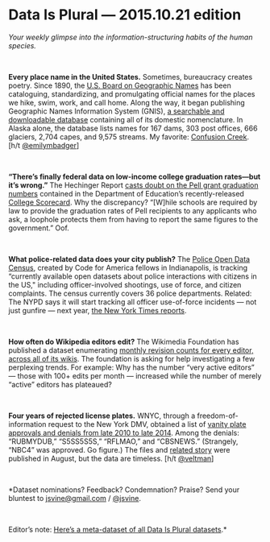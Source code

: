 Data Is Plural — 2015.10.21 edition
===================================

*Your weekly glimpse into the information-structuring habits of the human species.*

&nbsp;

**Every place name in the United States.** Sometimes, bureaucracy creates poetry. Since 1890, the [U.S. Board on Geographic Names](http://geonames.usgs.gov/index.html) has been cataloguing, standardizing, and promulgating official names for the places we hike, swim, work, and call home. Along the way, it began publishing Geographic Names Information System (GNIS), [a searchable and downloadable database](http://geonames.usgs.gov/domestic/index.html) containing all of its domestic nomenclature. In Alaska alone, the database lists names for 167 dams, 303 post offices, 666 glaciers, 2,704 capes, and 9,575 streams. My favorite: [Confusion Creek](https://www.google.com/maps/place/Confusion+Creek,+Alaska/@68.4510925,-152.0233116,15.94z/data=!4m2!3m1!1s0x50d80cfac6a29911:0xc46bfa2a83d54866). [h/t [@emilymbadger](https://twitter.com/emilymbadger/status/653982851386310656)]

&nbsp;

**“There’s finally federal data on low-income college graduation rates—but it’s wrong.”** The Hechinger Report [casts doubt on the Pell grant graduation numbers](http://hechingerreport.org/theres-finally-federal-data-on-low-income-college-graduation-rates-but-its-wrong/) contained in the Department of Education’s recently-released [College Scorecard](https://collegescorecard.ed.gov/data/). Why the discrepancy? “[W]hile schools are required by law to provide the graduation rates of Pell recipients to any applicants who ask, a loophole protects them from having to report the same figures to the government.” Oof.

&nbsp;

**What police-related data does your city publish?** The [Police Open Data Census](https://codeforamerica.github.io/PoliceOpenDataCensus/), created by Code for America fellows in Indianapolis, is tracking “currently available open datasets about police interactions with citizens in the US," including officer-involved shootings, use of force, and citizen complaints. The census currently covers 36 police departments. Related: The NYPD says it will start tracking all officer use-of-force incidents — not just gunfire — next year, [the New York Times reports](http://www.nytimes.com/2015/10/01/nyregion/new-york-police-will-document-virtually-all-instances-of-force.html).

&nbsp;

**How often do Wikipedia editors edit?** The Wikimedia Foundation has published a dataset enumerating [monthly revision counts for every editor, across all of its wikis](https://blog.wikimedia.org/2015/09/25/wikipedia-editor-numbers/). The foundation is asking for help investigating a few perplexing trends. For example: Why has the number “very active editors” — those with 100+ edits per month — increased while the number of merely “active” editors has plateaued?

&nbsp;

**Four years of rejected license plates.** WNYC, through a freedom-of-information request to the New York DMV, obtained a list of [vanity plate approvals and denials from late 2010 to late 2014](https://github.com/datanews/license-plates). Among the denials: “RUBMYDUB,” “S5SS5S5S,” “RFLMAO,” and “CBSNEWS.” (Strangely, “NBC4” was approved. Go figure.) The files and [related story](http://www.wnyc.org/story/new-yorkers-vanity-license-plates/) were published in August, but the data are timeless. [h/t [@veltman](https://twitter.com/veltman/status/628972777882652672)]

&nbsp;

*Dataset nominations? Feedback? Condemnation? Praise? Send your bluntest to <jsvine@gmail.com> / [@jsvine](https://twitter.com/jsvine).

&nbsp;

Editor’s note: [Here’s a meta-dataset of all Data Is Plural datasets](https://docs.google.com/spreadsheets/d/1wZhPLMCHKJvwOkP4juclhjFgqIY8fQFMemwKL2c64vk/edit#gid=0).*